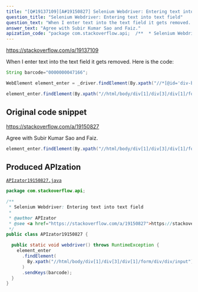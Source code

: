 ```yaml
---
title: "[Q#19137109][A#19150827] Selenium Webdriver: Entering text into text field"
question_title: "Selenium Webdriver: Entering text into text field"
question_text: "When I enter text into the text field it gets removed. Here is the code:"
answer_text: "Agree with Subir Kumar Sao and Faiz."
apization_code: "package com.stackoverflow.api;  /**  * Selenium Webdriver: Entering text into text field  *  * @author APIzator  * @see <a href=\"https://stackoverflow.com/a/19150827\">https://stackoverflow.com/a/19150827</a>  */ public class APIzator19150827 {    public static void webdriver() throws RuntimeException {     element_enter       .findElement(         By.xpath(\"//html/body/div[1]/div[3]/div[1]/form/div/div/input\")       )       .sendKeys(barcode);   } }"
---
```


https://stackoverflow.com/q/19137109

When I enter text into the text field it gets removed.
Here is the code:


```java
String barcode="0000000047166";

WebElement element_enter = _driver.findElement(By.xpath("//*[@id='div-barcode']"));

element_enter.findElement(By.xpath("//html/body/div[1]/div[3]/div[1]/form/div/div/input")).sendKeys("barcode");
```


## Original code snippet

https://stackoverflow.com/a/19150827

Agree with Subir Kumar Sao and Faiz.

```java
element_enter.findElement(By.xpath("//html/body/div[1]/div[3]/div[1]/form/div/div/input")).sendKeys(barcode);
```

## Produced APIzation

[`APIzator19150827.java`](https://github.com/pasqualesalza/apization-temp-data/raw/master/apizations/java/APIzator19150827.java)

```java
package com.stackoverflow.api;

/**
 * Selenium Webdriver: Entering text into text field
 *
 * @author APIzator
 * @see <a href="https://stackoverflow.com/a/19150827">https://stackoverflow.com/a/19150827</a>
 */
public class APIzator19150827 {

  public static void webdriver() throws RuntimeException {
    element_enter
      .findElement(
        By.xpath("//html/body/div[1]/div[3]/div[1]/form/div/div/input")
      )
      .sendKeys(barcode);
  }
}

```